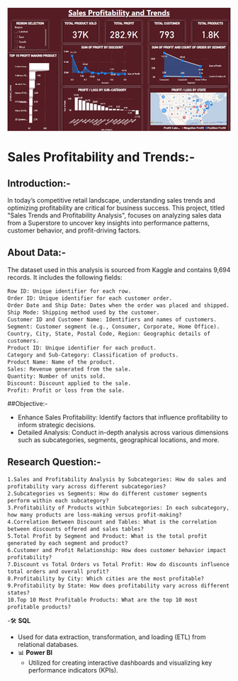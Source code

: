 ![xyz](https://github.com/Atul570/Data-Analysis/blob/main/Sales%20Profitability%20and%20Trends/Dashboard%20Image.JPG)

# Sales Profitability and Trends:-
## Introduction:-
  In today’s competitive retail landscape, understanding sales trends and optimizing profitability are critical for business success. This project, titled "Sales Trends and Profitability Analysis", focuses on analyzing sales data from a Superstore to uncover key insights into performance patterns, customer behavior, and profit-driving factors.
## About Data:-
  The dataset used in this analysis is sourced from Kaggle and contains 9,694 records. It includes the following fields:
                  
    Row ID: Unique identifier for each row.
    Order ID: Unique identifier for each customer order.
    Order Date and Ship Date: Dates when the order was placed and shipped.
    Ship Mode: Shipping method used by the customer.
    Customer ID and Customer Name: Identifiers and names of customers.
    Segment: Customer segment (e.g., Consumer, Corporate, Home Office).
    Country, City, State, Postal Code, Region: Geographic details of customers.
    Product ID: Unique identifier for each product.
    Category and Sub-Category: Classification of products.
    Product Name: Name of the product.
    Sales: Revenue generated from the sale.
    Quantity: Number of units sold.
    Discount: Discount applied to the sale.
    Profit: Profit or loss from the sale.
##Objective:-
 - Enhance Sales Profitability: Identify factors that influence profitability to inform strategic decisions.
 - Detailed Analysis: Conduct in-depth analysis across various dimensions such as subcategories, segments, geographical locations, and more.
## Research  Question:-
    1.Sales and Profitability Analysis by Subcategories: How do sales and profitability vary across different subcategories?
    2.Subcategories vs Segments: How do different customer segments perform within each subcategory?
    3.Profitability of Products within Subcategories: In each subcategory, how many products are loss-making versus profit-making?
    4.Correlation Between Discount and Tables: What is the correlation between discounts offered and sales tables?
    5.Total Profit by Segment and Product: What is the total profit generated by each segment and product?
    6.Customer and Profit Relationship: How does customer behavior impact profitability?
    7.Discount vs Total Orders vs Total Profit: How do discounts influence total orders and overall profit?
    8.Profitability by City: Which cities are the most profitable?
    9.Profitability by State: How does profitability vary across different states?
    10.Top 10 Most Profitable Products: What are the top 10 most profitable products?
-🛠️ **SQL**
  - Used for data extraction, transformation, and loading (ETL) from relational databases.
- 📊 **Power BI**
  - Utilized for creating interactive dashboards and visualizing key performance indicators (KPIs).
  



















